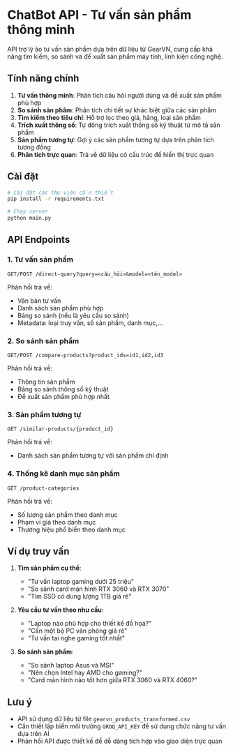 # ChatBot API - Tư vấn sản phẩm thông minh

API trợ lý ảo tư vấn sản phẩm dựa trên dữ liệu từ GearVN, cung cấp khả năng tìm kiếm, so sánh và đề xuất sản phẩm máy tính, linh kiện công nghệ.

## Tính năng chính

1. **Tư vấn thông minh**: Phân tích câu hỏi người dùng và đề xuất sản phẩm phù hợp
2. **So sánh sản phẩm**: Phân tích chi tiết sự khác biệt giữa các sản phẩm
3. **Tìm kiếm theo tiêu chí**: Hỗ trợ lọc theo giá, hãng, loại sản phẩm
4. **Trích xuất thông số**: Tự động trích xuất thông số kỹ thuật từ mô tả sản phẩm
5. **Sản phẩm tương tự**: Gợi ý các sản phẩm tương tự dựa trên phân tích tương đồng
6. **Phân tích trực quan**: Trả về dữ liệu có cấu trúc để hiển thị trực quan

## Cài đặt

```bash
# Cài đặt các thư viện cần thiết
pip install -r requirements.txt

# Chạy server
python main.py
```

## API Endpoints

### 1. Tư vấn sản phẩm

```
GET/POST /direct-query?query=<câu_hỏi>&model=<tên_model>
```

Phản hồi trả về:
- Văn bản tư vấn
- Danh sách sản phẩm phù hợp
- Bảng so sánh (nếu là yêu cầu so sánh)
- Metadata: loại truy vấn, số sản phẩm, danh mục,...

### 2. So sánh sản phẩm

```
GET/POST /compare-products?product_ids=id1,id2,id3
```

Phản hồi trả về:
- Thông tin sản phẩm
- Bảng so sánh thông số kỹ thuật
- Đề xuất sản phẩm phù hợp nhất

### 3. Sản phẩm tương tự

```
GET /similar-products/{product_id}
```

Phản hồi trả về:
- Danh sách sản phẩm tương tự với sản phẩm chỉ định

### 4. Thống kê danh mục sản phẩm

```
GET /product-categories
```

Phản hồi trả về:
- Số lượng sản phẩm theo danh mục
- Phạm vi giá theo danh mục
- Thương hiệu phổ biến theo danh mục

## Ví dụ truy vấn

1. **Tìm sản phẩm cụ thể**:
   - "Tư vấn laptop gaming dưới 25 triệu"
   - "So sánh card màn hình RTX 3060 và RTX 3070"
   - "Tìm SSD có dung lượng 1TB giá rẻ"

2. **Yêu cầu tư vấn theo nhu cầu**:
   - "Laptop nào phù hợp cho thiết kế đồ họa?"
   - "Cần một bộ PC văn phòng giá rẻ"
   - "Tư vấn tai nghe gaming tốt nhất"

3. **So sánh sản phẩm**:
   - "So sánh laptop Asus và MSI"
   - "Nên chọn Intel hay AMD cho gaming?"
   - "Card màn hình nào tốt hơn giữa RTX 3060 và RTX 4060?"

## Lưu ý

- API sử dụng dữ liệu từ file `gearvn_products_transformed.csv`
- Cần thiết lập biến môi trường `GROQ_API_KEY` để sử dụng chức năng tư vấn dựa trên AI
- Phản hồi API được thiết kế để dễ dàng tích hợp vào giao diện trực quan 